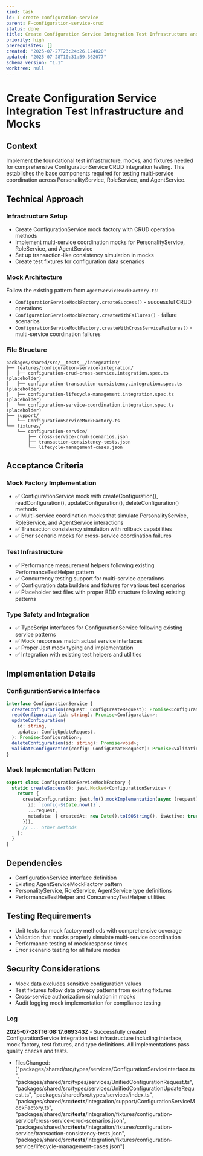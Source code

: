 ```yaml
---
kind: task
id: T-create-configuration-service
parent: F-configuration-service-crud
status: done
title: Create Configuration Service Integration Test Infrastructure and Mocks
priority: high
prerequisites: []
created: "2025-07-27T23:24:26.124020"
updated: "2025-07-28T10:31:59.362077"
schema_version: "1.1"
worktree: null
---
```


# Create Configuration Service Integration Test Infrastructure and Mocks

## Context

Implement the foundational test infrastructure, mocks, and fixtures needed for comprehensive ConfigurationService CRUD integration testing. This establishes the base components required for testing multi-service coordination across PersonalityService, RoleService, and AgentService.

## Technical Approach

### Infrastructure Setup

- Create ConfigurationService mock factory with CRUD operation methods
- Implement multi-service coordination mocks for PersonalityService, RoleService, and AgentService
- Set up transaction-like consistency simulation in mocks
- Create test fixtures for configuration data scenarios

### Mock Architecture

Follow the existing pattern from `AgentServiceMockFactory.ts`:

- `ConfigurationServiceMockFactory.createSuccess()` - successful CRUD operations
- `ConfigurationServiceMockFactory.createWithFailures()` - failure scenarios
- `ConfigurationServiceMockFactory.createWithCrossServiceFailures()` - multi-service coordination failures

### File Structure

```
packages/shared/src/__tests__/integration/
├── features/configuration-service-integration/
│   ├── configuration-crud-cross-service.integration.spec.ts (placeholder)
│   ├── configuration-transaction-consistency.integration.spec.ts (placeholder)
│   ├── configuration-lifecycle-management.integration.spec.ts (placeholder)
│   └── configuration-service-coordination.integration.spec.ts (placeholder)
├── support/
│   └── ConfigurationServiceMockFactory.ts
└── fixtures/
    └── configuration-service/
        ├── cross-service-crud-scenarios.json
        ├── transaction-consistency-tests.json
        └── lifecycle-management-cases.json
```

## Acceptance Criteria

### Mock Factory Implementation

- ✅ ConfigurationService mock with createConfiguration(), readConfiguration(), updateConfiguration(), deleteConfiguration() methods
- ✅ Multi-service coordination mocks that simulate PersonalityService, RoleService, and AgentService interactions
- ✅ Transaction consistency simulation with rollback capabilities
- ✅ Error scenario mocks for cross-service coordination failures

### Test Infrastructure

- ✅ Performance measurement helpers following existing PerformanceTestHelper pattern
- ✅ Concurrency testing support for multi-service operations
- ✅ Configuration data builders and fixtures for various test scenarios
- ✅ Placeholder test files with proper BDD structure following existing patterns

### Type Safety and Integration

- ✅ TypeScript interfaces for ConfigurationService following existing service patterns
- ✅ Mock responses match actual service interfaces
- ✅ Proper Jest mock typing and implementation
- ✅ Integration with existing test helpers and utilities

## Implementation Details

### ConfigurationService Interface

```typescript
interface ConfigurationService {
  createConfiguration(request: ConfigCreateRequest): Promise<Configuration>;
  readConfiguration(id: string): Promise<Configuration>;
  updateConfiguration(
    id: string,
    updates: ConfigUpdateRequest,
  ): Promise<Configuration>;
  deleteConfiguration(id: string): Promise<void>;
  validateConfiguration(config: ConfigCreateRequest): Promise<ValidationResult>;
}
```

### Mock Implementation Pattern

```typescript
export class ConfigurationServiceMockFactory {
  static createSuccess(): jest.Mocked<ConfigurationService> {
    return {
      createConfiguration: jest.fn().mockImplementation(async (request) => ({
        id: `config-${Date.now()}`,
        ...request,
        metadata: { createdAt: new Date().toISOString(), isActive: true },
      })),
      // ... other methods
    };
  }
}
```

## Dependencies

- ConfigurationService interface definition
- Existing AgentServiceMockFactory pattern
- PersonalityService, RoleService, AgentService type definitions
- PerformanceTestHelper and ConcurrencyTestHelper utilities

## Testing Requirements

- Unit tests for mock factory methods with comprehensive coverage
- Validation that mocks properly simulate multi-service coordination
- Performance testing of mock response times
- Error scenario testing for all failure modes

## Security Considerations

- Mock data excludes sensitive configuration values
- Test fixtures follow data privacy patterns from existing fixtures
- Cross-service authorization simulation in mocks
- Audit logging mock implementation for compliance testing

### Log

**2025-07-28T16:08:17.669343Z** - Successfully created ConfigurationService integration test infrastructure including interface, mock factory, test fixtures, and type definitions. All implementations pass quality checks and tests.

- filesChanged: ["packages/shared/src/types/services/ConfigurationServiceInterface.ts", "packages/shared/src/types/services/UnifiedConfigurationRequest.ts", "packages/shared/src/types/services/UnifiedConfigurationUpdateRequest.ts", "packages/shared/src/types/services/index.ts", "packages/shared/src/__tests__/integration/support/ConfigurationServiceMockFactory.ts", "packages/shared/src/__tests__/integration/fixtures/configuration-service/cross-service-crud-scenarios.json", "packages/shared/src/__tests__/integration/fixtures/configuration-service/transaction-consistency-tests.json", "packages/shared/src/__tests__/integration/fixtures/configuration-service/lifecycle-management-cases.json"]
